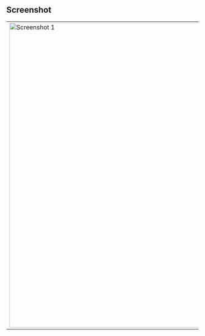 


## Screenshot
<table>
    <td>
       <img src="https://github.com/user-attachments/assets/3b98ee3c-0e48-4b5e-909c-8f38bb32c9a8" alt="Screenshot 1" width="800"/>
   </td>
    <td>
       <img src="https://github.com/user-attachments/assets/a67eda0e-1230-489f-a843-454e5e4f21bd" alt="Screenshot 1" width="800"/>
   </td>
  
   
  
</table>
